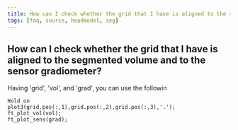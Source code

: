 ```yaml
---
title: How can I check whether the grid that I have is aligned to the segmented volume and to the sensor gradiometer?
tags: [faq, source, headmodel, seg]
---
```


## How can I check whether the grid that I have is aligned to the segmented volume and to the sensor gradiometer?

Having 'grid', 'vol', and 'grad', you can use the followin

    Hold on
    plot3(grid.pos(:,1),grid.pos(:,2),grid.pos(:,3),'.');
    ft_plot_vol(vol);
    ft_plot_sens(grad);
